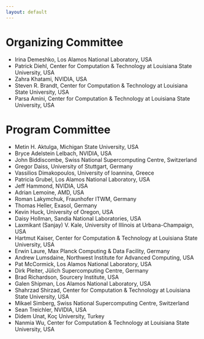 ```yaml
---
layout: default
---
```


# Organizing Committee

* Irina Demeshko, Los Alamos National Laboratory, USA
* Patrick Diehl, Center for Computation & Technology at Louisiana State University, USA
* Zahra Khatami, NVIDIA, USA
* Steven R. Brandt, Center for Computation & Technology at Louisiana State University, USA
* Parsa Amini, Center for Computation & Technology at Louisiana State University, USA

# Program Committee 

* Metin H. Aktulga, Michigan State University, USA
* Bryce Adelstein Lelbach, NVIDIA, USA
* John Biddiscombe, Swiss National Supercomputing Centre, Switzerland
* Gregor Daiss, University of Stuttgart, Germany
* Vassilios Dimakopoulos, University of Ioannina, Greece
* Patricia Grubel, Los Alamos National Laboratory, USA 
* Jeff Hammond, NVIDIA, USA
* Adrian Lemoine, AMD, USA
* Roman Lakymchuk, Fraunhofer ITWM, Germany
* Thomas Heller, Exasol, Germany
* Kevin Huck, University of Oregon, USA
* Daisy Hollman, Sandia National Laboratories, USA
* Laxmikant (Sanjay) V. Kale, University of Illinois at Urbana-Champaign, USA
* Hartmut Kaiser, Center for Computation & Technology at Louisiana State University, USA
* Erwin Laure, Max Planck Computing & Data Facility, Germany
* Andrew Lumsdaine, Northwest Institute for Advanced Computing, USA
* Pat McCormick, Los Alamos National Laboratory, USA
* Dirk Pleiter, Jülich Supercomputing Centre, Germany
* Brad Richardson, Sourcery Institute, USA
* Galen Shipman, Los Alamos National Laboratory, USA
* Shahrzad Shirzad, Center for Computation & Technology at Louisiana State University, USA
* Mikael Simberg, Swiss National Supercomputing Centre, Switzerland
* Sean Treichler, NVIDIA, USA
* Didem Unat, Koç University, Turkey
* Nanmia Wu, Center for Computation & Technology at Louisiana State University, USA
